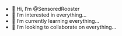 - 👋 Hi, I’m @SensoredRooster
- 👀 I’m interested in everything...
- 🌱 I’m currently learning everything...
- 💞️ I’m looking to collaborate on everything...

<!---
SensoredRooster/SensoredRooster is a ✨ special ✨ repository because its `README.md` (this file) appears on your GitHub profile.
You can click the Preview link to take a look at your changes.
--->
